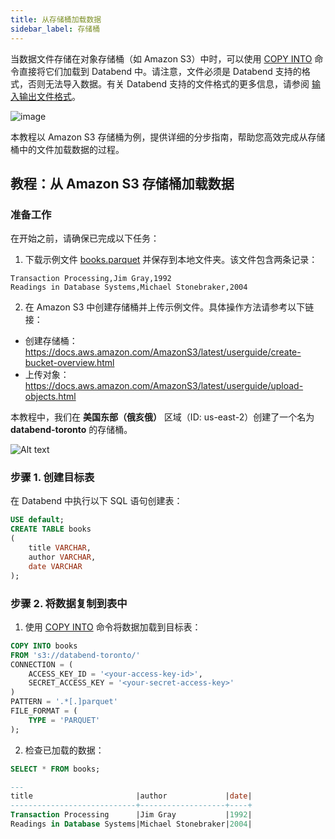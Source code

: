 ```yaml
---
title: 从存储桶加载数据
sidebar_label: 存储桶
---
```


当数据文件存储在对象存储桶（如 Amazon S3）中时，可以使用 [COPY INTO](/sql/sql-commands/dml/dml-copy-into-table) 命令直接将它们加载到 Databend 中。请注意，文件必须是 Databend 支持的格式，否则无法导入数据。有关 Databend 支持的文件格式的更多信息，请参阅 [输入输出文件格式](/sql/sql-reference/file-format-options)。

![image](/img/load/load-data-from-s3.jpeg)

本教程以 Amazon S3 存储桶为例，提供详细的分步指南，帮助您高效完成从存储桶中的文件加载数据的过程。

## 教程：从 Amazon S3 存储桶加载数据

### 准备工作

在开始之前，请确保已完成以下任务：

1. 下载示例文件 [books.parquet](https://datafuse-1253727613.cos.ap-hongkong.myqcloud.com/data/books.parquet) 并保存到本地文件夹。该文件包含两条记录：

```text title='books.parquet'
Transaction Processing,Jim Gray,1992
Readings in Database Systems,Michael Stonebraker,2004
```

2. 在 Amazon S3 中创建存储桶并上传示例文件。具体操作方法请参考以下链接：

- 创建存储桶：https://docs.aws.amazon.com/AmazonS3/latest/userguide/create-bucket-overview.html
- 上传对象：https://docs.aws.amazon.com/AmazonS3/latest/userguide/upload-objects.html

本教程中，我们在 **美国东部（俄亥俄）** 区域（ID: us-east-2）创建了一个名为 **databend-toronto** 的存储桶。

![Alt text](/img/load/toronto-bucket.png)

### 步骤 1. 创建目标表

在 Databend 中执行以下 SQL 语句创建表：

```sql
USE default;
CREATE TABLE books
(
    title VARCHAR,
    author VARCHAR,
    date VARCHAR
);
```

### 步骤 2. 将数据复制到表中

1. 使用 [COPY INTO](/sql/sql-commands/dml/dml-copy-into-table) 命令将数据加载到目标表：

```sql
COPY INTO books
FROM 's3://databend-toronto/'
CONNECTION = (
    ACCESS_KEY_ID = '<your-access-key-id>',
    SECRET_ACCESS_KEY = '<your-secret-access-key>'
)
PATTERN = '.*[.]parquet'
FILE_FORMAT = (
    TYPE = 'PARQUET'
);
```

2. 检查已加载的数据：

```sql
SELECT * FROM books;

---
title                       |author             |date|
----------------------------+-------------------+----+
Transaction Processing      |Jim Gray           |1992|
Readings in Database Systems|Michael Stonebraker|2004|
```
